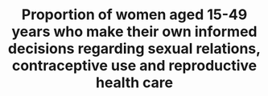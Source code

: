 ---
title: >-
  Proportion  of  women  aged  15-49  years  who  make  their  own  informed  decisions  regarding  sexual  relations,  contraceptive  use  and  reproductive  health  care
permalink: /5-6-1/
sdg_goal: 5
layout: indicator
indicator: 5.6.1
indicator_variable: null
graph: null
graph_type_description: null
graph_status_notes: Redline
variable_description: null
variable_notes: null
un_designated_tier: '2'
un_custodial_agency: 'UNFPA  (Partnering  Agencies:  UN  Women)'
target_id: '5.6'
has_metadata: true
goal_meta_link: 'http://unstats.un.org/sdgs/files/metadata-compilation/Metadata-Goal-5.pdf'
goal_meta_link_page: 21
indicator_name: >-
  Proportion  of  women  aged  15-49  years  who  make  their  own  informed  decisions  regarding  sexual  relations,  contraceptive  use  and  reproductive  health  care
target: >-
  Ensure  universal  access  to  sexual  and  reproductive  health  and  reproductive  rights  as  agreed  in  accordance  with  the  Programme  of  Action  of  the  International  Conference  on  Population  and  Development  and  the  Beijing  Platform  for  Action  and  the  outcome  documents  of  their  review  conferences.
indicator_definition: "From  UN-WOMEN:  This  is  an  indicator  measuring  specific  decisions  by  women  (aged  15-49)  on  their  own  sexuality  and  reproduction.  Interviewees  will  have  to  provide  a  yes  answer  to  all  three  questions  in  order  to  count  as  a  woman  who  makes  her  own  sexual  and  reproductive  decisions.  The  first  question  looks  at  the  ability  to  say  no  to  sexual  intercourse  as  a  critical  condition  of  sexual  autonomy.  The  second  question  measures  the  womans  decision  concerning  using  or  not  using  contraception.  The  third  question  measures  the  womans  decision  about  reaching  sexual  and  reproductive  healthcare  for  her.  The  three  questions  are  as  follows:  \t1.  Whether  a  woman  can  say  no  to  her  husband/partner  if  she  does  not  want  to  have  sexual  intercourse  (DHS  q.  1054)  \t2.  Whether  using  contraception  or  not  using  contraception  has  been  mainly  the  womans  decision  (DHS  phase  7  q.  819  and  820)  \t3.  Whether  a  woman  can  make  a  decision  about  sexual  and  reproductive  healthcare  for  herself  (DHS  q.922  with  added  language)  From  UNFPA:  The  indicator  is  based  on  three  central  elements  measuring  the  empowerment  of  women  (married,  in  union  and  ever  sexually  active  women)  aged  15-49  to  make  the  following  decisions,  :  (a)  whether  they  are  able  to  reject  unwanted  sexual  relations;  (b)  using  or  not  using  contraception;  and  (c)  whether  they  can  access  sexual  and  reproductive  health  care  for  herself."
source_title: null
source_notes: null
published: true
comments_and_limitations: Under  review.  

method_of_computation: "From  UN-WOMEN:  Denominator:  Women  of  reproductive  age  15-49  Measurement:  Indicator  will  be  measured  through  DHS  and  MICS  covering  most  of  low  and  middle  income  countries.  In  developed  countries  the  indicator  will  be  measured  through  national  household  surveys  From  UNFPA  \tThe  methodology  for  this  indicator  has  been  developed  by  UNFPA  in  close  collaboration  with  UN  Women  by  building  on  available  information  from  DHS  surveys.  These  three  questions  are  already  included  in  the  DHS:  (a)  DHS  q.  1054;  (b)  DHS  Phase  7,  q.  819  &  820;  (c)  DHS  q.  922).  In  all  cases  these  questions  are  currently  asked  to  women  married  or  in  union.  Therefore  the  denominator  will  need  to  be  expanded  to  include  ever  sexually  active  women.  In  the  case  of  the  last  question,  the  current  DHS  question  just  refers  to  'healthcare  for  herself',  not  specifically  SRH  care,  which  will  need  to  be  added.  \tUNFPA  is  also  compiling  and  analyzing  data  from  available  countries  across  different  regions  to  understand  better  how  the  indicator  behaves  and  whether  some  additional  tweaking  will  be  needed  in  the  formulation  of  the  indicator  and  its  specific  components.  \tIn  DHS,  the  indicator  is  already  disaggregated  by  location,  economic  quintile,  and  education.  For  the  component  related  to  contraceptive  use  the  indicator  is  also  disaggregated  by  method  of  contraception.  The  proposal  is  to  add  age,  marital  status  (married,  in  union,  unmarried)  and  disability."
---